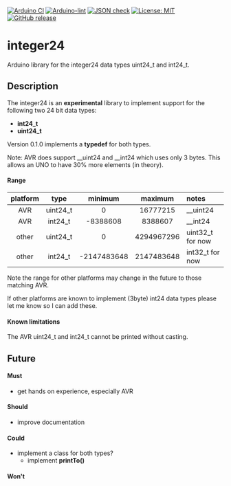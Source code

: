 
[![Arduino CI](https://github.com/RobTillaart/integer24/workflows/Arduino%20CI/badge.svg)](https://github.com/marketplace/actions/arduino_ci)
[![Arduino-lint](https://github.com/RobTillaart/integer24/actions/workflows/arduino-lint.yml/badge.svg)](https://github.com/RobTillaart/integer24/actions/workflows/arduino-lint.yml)
[![JSON check](https://github.com/RobTillaart/integer24/actions/workflows/jsoncheck.yml/badge.svg)](https://github.com/RobTillaart/integer24/actions/workflows/jsoncheck.yml)
[![License: MIT](https://img.shields.io/badge/license-MIT-green.svg)](https://github.com/RobTillaart/integer24/blob/master/LICENSE)
[![GitHub release](https://img.shields.io/github/release/RobTillaart/integer24.svg?maxAge=3600)](https://github.com/RobTillaart/integer24/releases)


# integer24

Arduino library for the integer24 data types uint24_t and int24_t.


## Description

The integer24 is an **experimental** library to implement support
for the following two 24 bit data types:
- **int24_t**
- **uint24_t**

Version 0.1.0 implements a **typedef** for both types.

Note: AVR does support __uint24 and __int24 which uses only 3 bytes.
This allows an UNO to have 30% more elements (in theory).


#### Range

|  platform  |  type      |  minimum    |  maximum   |  notes     |
|:----------:|:----------:|:-----------:|:----------:|:-----------|
|  AVR       |  uint24_t  |  0          |   16777215 |  __uint24  |
|  AVR       |  int24_t   | -8388608    |    8388607 |  __int24   |
|  other     |  uint24_t  |  0          | 4294967296 | uint32_t for now |
|  other     |  int24_t   | -2147483648 | 2147483648 | int32_t for now  |

Note the range for other platforms may change in the future to
those matching AVR.

If other platforms are known to implement (3byte) int24 data types
please let me know so I can add these. 


#### Known limitations

The AVR uint24_t and int24_t cannot be printed without casting.



## Future

#### Must

- get hands on experience, especially AVR

#### Should

- improve documentation

#### Could

- implement a class for both types?
  - implement **printTo()**

#### Won't 

